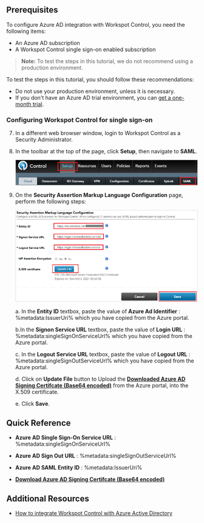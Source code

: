 ## Prerequisites

To configure Azure AD integration with Workspot Control, you need the following items:

- An Azure AD subscription
- A Workspot Control single sign-on enabled subscription

> **Note:**
> To test the steps in this tutorial, we do not recommend using a production environment.

To test the steps in this tutorial, you should follow these recommendations:

- Do not use your production environment, unless it is necessary.
- If you don't have an Azure AD trial environment, you can [get a one-month trial](https://azure.microsoft.com/pricing/free-trial/).

### Configuring Workspot Control for single sign-on

7. In a different web browser window, login to Workspot Control as a Security Administrator.

8. In the toolbar at the top of the page, click **Setup**, then navigate to **SAML**.

	![image](./media/tutorial_workspotcontrol_setup.png)

9. On the **Security Assertion Markup Language Configuration** page, perform the following steps:
 
	![image](./media/tutorial_workspotcontrol_saml.png)

	a. In the **Entity ID** textbox, paste the value of **Azure Ad Identifier** : %metadata:IssuerUri% which you have copied from the Azure portal.   

	b.In the **Signon Service URL** textbox, paste the value of **Login URL** : %metadata:singleSignOnServiceUrl% which you have copied from the Azure portal.

	c. In the **Logout Service URL** textbox, paste the value of **Logout URL** : %metadata:singleSignOutServiceUrl% which you have copied from the Azure portal. 

	d. Click on **Update File** button to Upload the **[Downloaded Azure AD Signing Certifcate (Base64 encoded)](%metadata:certificateDownloadBase64Url%)** from the Azure portal, into the X.509 certificate.

	e. Click **Save**.

## Quick Reference

* **Azure AD Single Sign-On Service URL** : %metadata:singleSignOnServiceUrl%

* **Azure AD Sign Out URL** : %metadata:singleSignOutServiceUrl%

* **Azure AD SAML Entity ID** : %metadata:IssuerUri%

* **[Download Azure AD Signing Certifcate (Base64 encoded)](%metadata:certificateDownloadBase64Url%)**



## Additional Resources

* [How to integrate Workspot Control with Azure Active Directory](https://docs.microsoft.com/azure/active-directory/saas-apps/workspotcontrol-tutorial)
